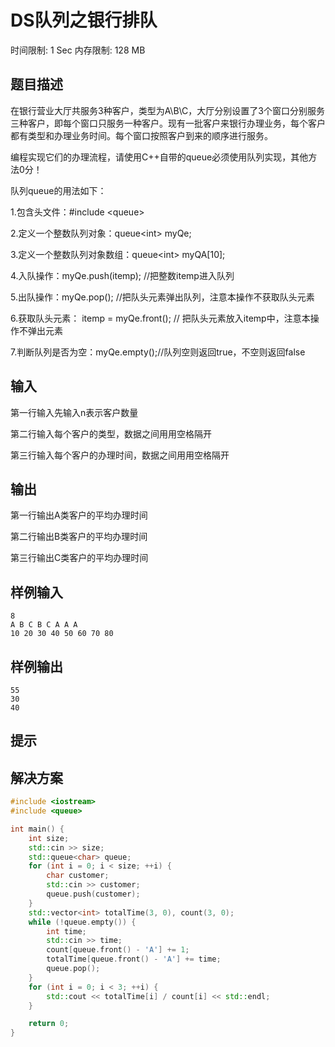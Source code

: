 # DS队列之银行排队
时间限制: 1 Sec  内存限制: 128 MB

## 题目描述
在银行营业大厅共服务3种客户，类型为A\B\C，大厅分别设置了3个窗口分别服务三种客户，即每个窗口只服务一种客户。现有一批客户来银行办理业务，每个客户都有类型和办理业务时间。每个窗口按照客户到来的顺序进行服务。

编程实现它们的办理流程，请使用C++自带的queue必须使用队列实现，其他方法0分！

队列queue的用法如下：

1.包含头文件：#include <queue\>

2.定义一个整数队列对象：queue<int\>  myQe;

3.定义一个整数队列对象数组：queue<int\>  myQA[10\]; 

4.入队操作：myQe.push(itemp); //把整数itemp进入队列

5.出队操作：myQe.pop();  //把队头元素弹出队列，注意本操作不获取队头元素

6.获取队头元素： itemp = myQe.front(); // 把队头元素放入itemp中，注意本操作不弹出元素

7.判断队列是否为空：myQe.empty();//队列空则返回true，不空则返回false

## 输入
第一行输入先输入n表示客户数量

第二行输入每个客户的类型，数据之间用用空格隔开

第三行输入每个客户的办理时间，数据之间用用空格隔开

## 输出
第一行输出A类客户的平均办理时间

第二行输出B类客户的平均办理时间

第三行输出C类客户的平均办理时间

## 样例输入
    8
    A B C B C A A A
    10 20 30 40 50 60 70 80

## 样例输出
    55
    30
    40

## 提示

## 解决方案
``` cpp
#include <iostream>
#include <queue>

int main() {
    int size;
    std::cin >> size;
    std::queue<char> queue;
    for (int i = 0; i < size; ++i) {
        char customer;
        std::cin >> customer;
        queue.push(customer);
    }
    std::vector<int> totalTime(3, 0), count(3, 0);
    while (!queue.empty()) {
        int time;
        std::cin >> time;
        count[queue.front() - 'A'] += 1;
        totalTime[queue.front() - 'A'] += time;
        queue.pop();
    }
    for (int i = 0; i < 3; ++i) {
        std::cout << totalTime[i] / count[i] << std::endl;
    }

    return 0;
}

```

